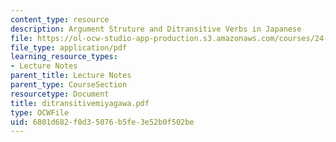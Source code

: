 ```yaml
---
content_type: resource
description: Argument Struture and Ditransitive Verbs in Japanese
file: https://ol-ocw-studio-app-production.s3.amazonaws.com/courses/24-953-argument-structure-and-syntax-spring-2003/6801d682f0d35076b5fe3e52b0f502be_ditransitivemiyagawa.pdf
file_type: application/pdf
learning_resource_types:
- Lecture Notes
parent_title: Lecture Notes
parent_type: CourseSection
resourcetype: Document
title: ditransitivemiyagawa.pdf
type: OCWFile
uid: 6801d682-f0d3-5076-b5fe-3e52b0f502be
---
```

